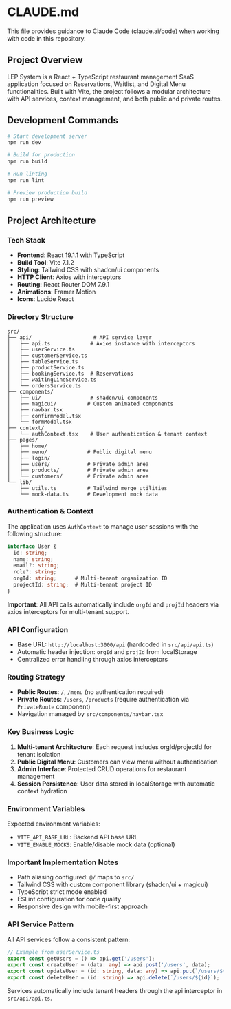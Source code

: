 # CLAUDE.md

This file provides guidance to Claude Code (claude.ai/code) when working with code in this repository.

## Project Overview

LEP System is a React + TypeScript restaurant management SaaS application focused on Reservations, Waitlist, and Digital Menu functionalities. Built with Vite, the project follows a modular architecture with API services, context management, and both public and private routes.

## Development Commands

```bash
# Start development server
npm run dev

# Build for production
npm run build

# Run linting
npm run lint

# Preview production build
npm run preview
```

## Project Architecture

### Tech Stack
- **Frontend**: React 19.1.1 with TypeScript
- **Build Tool**: Vite 7.1.2
- **Styling**: Tailwind CSS with shadcn/ui components
- **HTTP Client**: Axios with interceptors
- **Routing**: React Router DOM 7.9.1
- **Animations**: Framer Motion
- **Icons**: Lucide React

### Directory Structure
```
src/
├── api/                    # API service layer
│   ├── api.ts             # Axios instance with interceptors
│   ├── userService.ts
│   ├── customerService.ts
│   ├── tableService.ts
│   ├── productService.ts
│   ├── bookingService.ts  # Reservations
│   ├── waitingLineService.ts
│   └── ordersService.ts
├── components/
│   ├── ui/                # shadcn/ui components
│   ├── magicui/          # Custom animated components
│   ├── navbar.tsx
│   ├── confirmModal.tsx
│   └── formModal.tsx
├── context/
│   └── authContext.tsx    # User authentication & tenant context
├── pages/
│   ├── home/
│   ├── menu/             # Public digital menu
│   ├── login/
│   ├── users/            # Private admin area
│   ├── products/         # Private admin area
│   └── customers/        # Private admin area
└── lib/
    ├── utils.ts          # Tailwind merge utilities
    └── mock-data.ts      # Development mock data
```

### Authentication & Context

The application uses `AuthContext` to manage user sessions with the following structure:
```typescript
interface User {
  id: string;
  name: string;
  email?: string;
  role?: string;
  orgId: string;      # Multi-tenant organization ID
  projectId: string;  # Multi-tenant project ID
}
```

**Important**: All API calls automatically include `orgId` and `projId` headers via axios interceptors for multi-tenant support.

### API Configuration

- Base URL: `http://localhost:3000/api` (hardcoded in `src/api/api.ts`)
- Automatic header injection: `orgId` and `projId` from localStorage
- Centralized error handling through axios interceptors

### Routing Strategy

- **Public Routes**: `/`, `/menu` (no authentication required)
- **Private Routes**: `/users`, `/products` (require authentication via `PrivateRoute` component)
- Navigation managed by `src/components/navbar.tsx`

### Key Business Logic

1. **Multi-tenant Architecture**: Each request includes orgId/projectId for tenant isolation
2. **Public Digital Menu**: Customers can view menu without authentication
3. **Admin Interface**: Protected CRUD operations for restaurant management
4. **Session Persistence**: User data stored in localStorage with automatic context hydration

### Environment Variables

Expected environment variables:
- `VITE_API_BASE_URL`: Backend API base URL
- `VITE_ENABLE_MOCKS`: Enable/disable mock data (optional)

### Important Implementation Notes

- Path aliasing configured: `@/` maps to `src/`
- Tailwind CSS with custom component library (shadcn/ui + magicui)
- TypeScript strict mode enabled
- ESLint configuration for code quality
- Responsive design with mobile-first approach

### API Service Pattern

All API services follow a consistent pattern:
```typescript
// Example from userService.ts
export const getUsers = () => api.get('/users');
export const createUser = (data: any) => api.post('/users', data);
export const updateUser = (id: string, data: any) => api.put(`/users/${id}`, data);
export const deleteUser = (id: string) => api.delete(`/users/${id}`);
```

Services automatically include tenant headers through the api interceptor in `src/api/api.ts`.